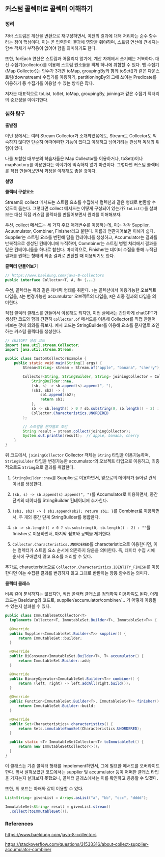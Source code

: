 ## 커스텀 콜렉터로 콜렉터 이해하기

### 정리

자바 스트림은 계산을 변환으로 재구성하면서, 이전의 결과에 대해 처리하는 순수 함수라는 점이 핵심이다. 이는 곧 입력만이 결과에 영향을 줘야하며, 스트림 연산에 건네지는 함수 객체가 부작용이 없어야 함을 의미하기도 한다.

또한, forEach 연산은 스트림과 어울리지 않기에, 계산 자체에서 쓰기에는 거북하다. 대신 수집기(collector)를 이용해 스트림 원소들을 객체 하나에 취합할 수 있다. 맵 수집기(Map Collector)는 인수가 3개인 toMap, groupingBy와 함께 toSet()과 같은 다운스트림(downstream) 수집기를 이용하기, partitioningBy와 그에 쓰이는 Predicate를 이용하기 등 수집기를 이용할 수 있는 방식은 많다.

저자는 대표적으로 toList, toSet, toMap, groupingBy, joining과 같은 수집기 팩터리의 중요성을 이야기한다.

### 심화 탐구

**출발점**

이번 장에서는 여러 Stream Collector가 소개되었음에도, Stream도 Collector도 익숙하지 않다면 단순히 어떠어떠한 기능이 있다고 이해하고 넘어가려는 관성적 독해의 위험이 있다.

나를 포함한 대부분의 학습자들은 Map Collector를 이용하거나, toSet()이나 mapFactory를 이용한다는 이야기에 익숙하지 않기 마련이다. 그렇다면 커스텀 콜렉터를 직접 만들어보면서 과정을 이해해도 좋을 것이다.

**설명**

**콜렉터 구성요소**

Stream의 collect 메서드는 스트림 요소를 수집해서 컬렉션과 같은 형태로 변환할 수 있도록 돕는다. 그렇다면 collect 메서드는 어떻게 구성되어 있는가? `toList()`를 살펴보는 대신 직접 커스텀 콜렉터를 만들어보면서 원리를 이해해보자.

우선, collect 메서드는 세 가지 주요 매개변수를 이용하는데, 이는 각각 Supplier, Acuumulator, Combiner, Finisher라고 불린다. 이름과 연관지어보면 이해가 쉽다. Supplier는 스트림 요소를 변환해 담을 컨테이너를 생성하고, Accumulator는 결과를 반복적으로 생성된 컨테이너에 누적하며, Comnbiner는 스트림 병렬 처리에서 결과를 담은 컨테이너들을 하나로 합친다. 마지막으로, Finisher는 데이터 수집을 통해 누적된 결과를 원하는 형태의 최종 결과로 변환할 때 이용되기도 한다.

**콜렉터 만들어보기**

```java
// https://www.baeldung.com/java-8-collectors
public interface Collector<T, A, R> {...}
```

우선, 콜렉터는 위와 같은 제네릭 형태를 취한다. `T`는 콜렉션에서 이용가능한 오브젝트 타입을, `A`는 변경가능한 accumulator 오브젝트의 타입을, `R`은 최종 결과의 타입을 의미한다.

직접 콜렉터 클래스를 만들어서 이용해도 되지만, 이번 글에서는 간단하게 chatGPT가 생성한 코드와 함께 간편히 `Collector.of` 메서드를 이용해 Collector를 직접 만들어 써보는 것에 의의를 둬보자. 예시 코드는 StringBuilder를 이용해 요소를 문자열로 조인하는 커스텀 콜렉터를 생성한다.

```java
// chatGPT 생성 코드
import java.util.stream.Collector;
import java.util.stream.Stream;

public class CustomCollectorExample {
    public static void main(String[] args) {
        Stream<String> stream = Stream.of("apple", "banana", "cherry");

        Collector<String, StringBuilder, String> joiningCollector = Collector.of(
            StringBuilder::new,
            (sb, s) -> sb.append(s).append(", "),
            (sb1, sb2) -> {
                sb1.append(sb2);
                return sb1;
            },
            sb -> sb.length() > 0 ? sb.substring(0, sb.length() - 2) : "",
            Collector.Characteristics.UNORDERED
        );

        // 스트림을 문자열로 조인
        String result = stream.collect(joiningCollector);
        System.out.println(result);  // apple, banana, cherry
    }
}
```

위 코드에서, `joiningCollector` Collector 객체는 `String` 타입을 이용가능하며, `StringBuilder` 타입을 변경가능한 accumulator의 오브젝트 타입으로 이용하고, 최종적으로도 `String`으로 결과를 취합한다.

1. `StringBuilder::new`를 Supplier로 이용하면서, 앞으로의 데이터가 들어갈 컨테이너를 생성한다.

2. `(sb, s) -> sb.append(s).append(", ")`를 Accumulator로 이용하면서, 중간 단계의 데이터를 StringBuilder 컨테이너에 추가한다.

3. `(sb1, sb2) -> { sb1.append(sb2); return sb1; }`를 Combiner로 이용하면서, 두 개의 중간 단계 StringBuilder를 병합한다.

4. `sb -> sb.length() > 0 ? sb.substring(0, sb.length() - 2) : ""`를 finisher로 이용하면서, 마지막 쉼표와 공백을 제거한다.

5. `Collector.Characteristics.UNORDERED`를 characteristic으로 이용한다면, 이는 컬렉터가 스트림 요소 순서에 의존하지 않음을 의미한다. 즉, 데이터 수집 시에 순서에 구애받지 않고 요소를 처리할 수 있다.

추가로, characteristic으로 `Collector.Characteristics.IDENTITY_FINISH`를 이용한다면 이는 수집된 결과를 변경하지 않고 그대로 반환하는 항등 함수라는 의미다.

**콜렉터 클래스**

비록 깊이 분석하지는 않겠지만, 직접 콜렉터 클래스를 정의하여 이용하여도 된다. 아래 코드는 Baeldung의 코드로, supplier/accumulator/combiner/... 가 어떻게 이용될 수 있는지 살펴볼 수 있다.

```java
public class ImmutableSetCollector<T>
  implements Collector<T, ImmutableSet.Builder<T>, ImmutableSet<T>> {

  @Override
  public Supplier<ImmutableSet.Builder<T>> supplier() {
      return ImmutableSet::builder;
  }

  @Override
  public BiConsumer<ImmutableSet.Builder<T>, T> accumulator() {
      return ImmutableSet.Builder::add;
  }

  @Override
  public BinaryOperator<ImmutableSet.Builder<T>> combiner() {
      return (left, right) -> left.addAll(right.build());
  }

  @Override
  public Function<ImmutableSet.Builder<T>, ImmutableSet<T>> finisher() {
      return ImmutableSet.Builder::build;
  }

  @Override
  public Set<Characteristics> characteristics() {
      return Sets.immutableEnumSet(Characteristics.UNORDERED);
  }

  public static <T> ImmutableSetCollector<T> toImmutableSet() {
      return new ImmutableSetCollector<>();
  }
}
```

이 클래스는 기존 콜렉터 형태를 impelement하면서, 그에 필요한 메서드를 오버라이드한다. 앞서 살펴보았던 코드에서는 supplier 및 accumulator 등이 어떠한 클래스 타입을 가지는지 살펴보지 못했으나, 콜렉터 클래스에서는 이를 확인하고 응용할 수 있겠다.

또한, 위 코드는 아래와 같이 이용할 수 있다.

```java
List<String> givenList = Arrays.asList("a", "bb", "ccc", "dddd");

ImmutableSet<String> result = givenList.stream()
  .collect(toImmutableSet());
```

### References

https://www.baeldung.com/java-8-collectors

https://stackoverflow.com/questions/31533316/about-collect-supplier-accumulator-combiner
